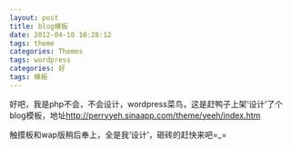 ```yaml
---
layout: post
title: blog模板
date: 2012-04-10 10:28:12
tags: theme
categories: Themes
tags: wordpress
categories: 好
tags: 模板
---
```

好吧，我是php不会，不会设计，wordpress菜鸟，这是赶鸭子上架‘设计’了个blog模板，地址<a href="http://perryyeh.sinaapp.com/theme/yeeh/index.htm" title="theme" target="_blank">http://perryyeh.sinaapp.com/theme/yeeh/index.htm</a>

触摸板和wap版稍后奉上，全是我‘设计’，砸砖的赶快来吧=_=

